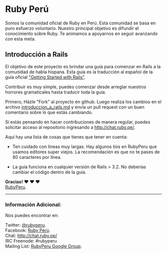 Ruby Perú
=========

Somos la comunidad oficial de Ruby en Perú. Esta comunidad se basa en puro esfuerzo
voluntario. Nuestro principal objetivo es difundir el conocimiento sobre Ruby. Te
animamos a apoyarnos en seguir avanzando con esta meta.

Introducción a Rails
--------------------

El objetivo de este proyecto es brindar una guía para comenzar en Rails a la
comunidad de habla hispana. Esta guía es la traducción al español de la guía oficial
["Getting Started with Rails"](http://guides.rubyonrails.org/getting_started.html).

Contribuir es muy simple, puedes comenzar desde arreglar nuestros horrores
gramaticales hasta traducir toda la guía.

Primero, Házle "Fork" al proyecto en github. Luego realiza los cambios
en el archivo [introduccion_a_rails.md](https://github.com/rubyperu/introduccion.a.rails/blob/master/introduccion_a_rails.md)
y envía un pull request con un buen comentario sobre lo que estás cambiando.

Si estás pensando en hacer contribuciones de manera regular, puedes solicitar acceso
al repositorio ingresando a <http://chat.ruby.pe/>.

Aquí hay una lista de cosas que tienes que tener en cuenta:

* Ten cuidado con líneas muy largas. Hay algunos tíos en RubyPeru que usamos
  editores super viejos. La recomendación es que no te pases de 80 caracteres
  por línea.

* La guía funciona en cualquier versión de Rails > 3.2. No deberías cambiar
  el código dentro de la guía.

**Gracias!**
:heart: :heart: :heart: <br />
[RubyPeru](https://github.com/rubyperu).

--------------------------------------------------------------------------------

### Información Adicional:

Nos puedes encontrar en:

Twitter: [@rubyperu](https://twitter.com/rubyperu). <br />
Facebook: [Ruby Perú](https://www.facebook.com/pages/Ruby-Perú/191872640917345). <br />
Chat: <http://chat.ruby.pe/> <br />
IRC Freenode: #rubyperu <br />
Mailing List: [RubyPeru Google Group](https://groups.google.com/forum/?fromgroups#!forum/rubyperu).
